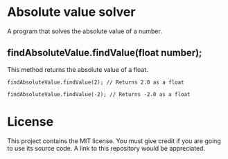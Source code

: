 # Absolute value solver
A program that solves the absolute value of a number.
## findAbsoluteValue.findValue(float number);
This method returns the absolute value of a float.

`findAbsoluteValue.findValue(2); // Returns 2.0 as a float`

`findAbsoluteValue.findValue(-2); // Returns -2.0 as a float`

# License
This project contains the MIT license. You must give credit if you are going to use its source code. A link to this repository would be appreciated.

